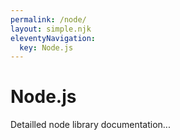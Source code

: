 ```yaml
---
permalink: /node/
layout: simple.njk
eleventyNavigation:
  key: Node.js
---
```


# Node.js

Detailled node library documentation...
